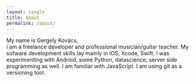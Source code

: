 ```yaml
---
layout: single
title: About
permalink: /about/
---
```

My name is Gergely Kovács, 
 <br> i am a freelance developer and professional musician/guitar teacher.
 My sofware development skills lay mainly in iOS, Xcode, Swift. I was experimenting with Android, some Python, datascience, server side programming as well. I am familiar with JavaScript. I am using git as a versioning tool.